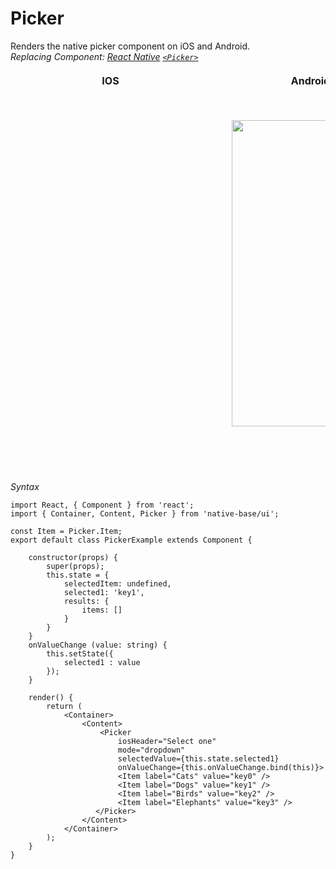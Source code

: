 # Picker

Renders the native picker component on iOS and Android.<br />
*Replacing Component: [React Native](https://facebook.github.io/react-native/) [<code>&lt;Picker></code>](https://facebook.github.io/react-native/docs/picker.html)*

<table>
  <thead>
    <tr style="border-style: hidden">
      <th style="border-style: hidden; padding-right: 34px;">IOS</th>
      <th style="padding-right: 140px;">Android</th>
    </tr>
  </thead>
  <thead>
    <tr style="border-style: hidden">
      <th style="border-style: hidden"><div style="background: url(../assets/iphone.png) no-repeat; padding: 63px 20px 100px 18px; width: 292px"><img src="{{('../assets/ios/components/picker.gif')}}" alt="" /></div></th>
      <th><div style="background: url(../assets/android.png) no-repeat; padding: 45px 118px 68px 0px; background-size: 292px 576px;"><img height="490" width="266" src="{{('../assets/android/components/picker.gif')}}" alt="" /></div></th>
    </tr>
  </thead>
</table>

*Syntax*

<pre class="line-numbers"><code class="language-jsx">import React, { Component } from 'react';
import { Container, Content, Picker } from 'native-base/ui';

const Item = Picker.Item;​
export default class PickerExample extends Component {

    constructor(props) {
        super(props);
        this.state = {
            selectedItem: undefined,
            selected1: 'key1',
            results: {
                items: []
            }
        }
    }
    onValueChange (value: string) {
        this.setState({
            selected1 : value
        });
    }

    render() {
        return (
            &lt;Container>
                &lt;Content>
                    &lt;Picker
                        iosHeader="Select one"
                        mode="dropdown"
                        selectedValue={this.state.selected1}
                        onValueChange={this.onValueChange.bind(this)}>
                        &lt;Item label="Cats" value="key0" />
                        &lt;Item label="Dogs" value="key1" />
                        &lt;Item label="Birds" value="key2" />
                        &lt;Item label="Elephants" value="key3" />
                   &lt;/Picker>
                &lt;/Content>
            &lt;/Container>
        );
    }
}</code></pre>
